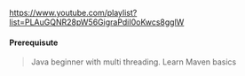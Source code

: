 https://www.youtube.com/playlist?list=PLAuGQNR28pW56GigraPdiI0oKwcs8gglW

#### Prerequisute
> Java beginner with multi threading.
> Learn Maven basics